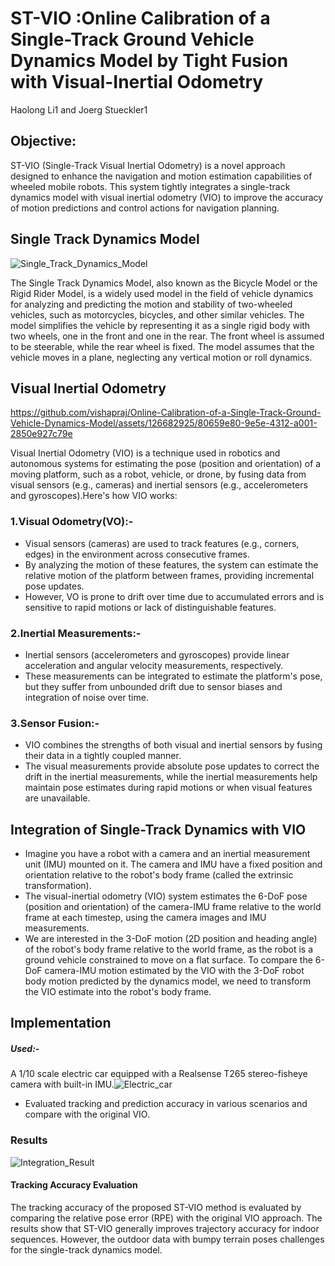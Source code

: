 # ST-VIO :Online Calibration of a Single-Track Ground Vehicle Dynamics Model by Tight Fusion with Visual-Inertial Odometry
Haolong Li1 and Joerg Stueckler1

## Objective:
ST-VIO (Single-Track Visual Inertial Odometry) is a novel approach designed to enhance the navigation and motion estimation capabilities of wheeled mobile robots. This system tightly integrates a single-track dynamics model with visual inertial odometry (VIO) to improve the accuracy of motion predictions and control actions for navigation planning.

## Single Track Dynamics Model

![Single_Track_Dynamics_Model](https://github.com/vishapraj/Online-Calibration-of-a-Single-Track-Ground-Vehicle-Dynamics-Model/assets/126682925/7508b2e4-5d7c-42f5-84bc-acdbb868214c)

The Single Track Dynamics Model, also known as the Bicycle Model or the Rigid Rider Model, is a widely used model in the field of vehicle dynamics for analyzing and predicting the motion and stability of two-wheeled vehicles, such as motorcycles, bicycles, and other similar vehicles.
The model simplifies the vehicle by representing it as a single rigid body with two wheels, one in the front and one in the rear. The front wheel is assumed to be steerable, while the rear wheel is fixed. The model assumes that the vehicle moves in a plane, neglecting any vertical motion or roll dynamics.

## Visual Inertial Odometry

https://github.com/vishapraj/Online-Calibration-of-a-Single-Track-Ground-Vehicle-Dynamics-Model/assets/126682925/80659e80-9e5e-4312-a001-2850e927c79e

Visual Inertial Odometry (VIO) is a technique used in robotics and autonomous systems for estimating the pose (position and orientation) of a moving platform, such as a robot, vehicle, or drone, by fusing data from visual sensors (e.g., cameras) and inertial sensors (e.g., accelerometers and gyroscopes).Here's how VIO works:
### 1.Visual Odometry(VO):-
* Visual sensors (cameras) are used to track features (e.g., corners, edges) in the environment across consecutive frames.
* By analyzing the motion of these features, the system can estimate the relative motion of the platform between frames, providing incremental pose updates.
* However, VO is prone to drift over time due to accumulated errors and is sensitive to rapid motions or lack of distinguishable features.
### 2.Inertial Measurements:-
* Inertial sensors (accelerometers and gyroscopes) provide linear acceleration and angular velocity measurements, respectively.
* These measurements can be integrated to estimate the platform's pose, but they suffer from unbounded drift due to sensor biases and integration of noise over time.
### 3.Sensor Fusion:-
* VIO combines the strengths of both visual and inertial sensors by fusing their data in a tightly coupled manner.
* The visual measurements provide absolute pose updates to correct the drift in the inertial measurements, while the inertial measurements help maintain pose estimates during rapid motions or when visual features are unavailable.

## Integration of Single-Track Dynamics with VIO
* Imagine you have a robot with a camera and an inertial measurement unit (IMU) mounted on it. The camera and IMU have a fixed position and orientation relative to the robot's body frame (called the extrinsic transformation).
* The visual-inertial odometry (VIO) system estimates the 6-DoF pose (position and orientation) of the camera-IMU frame relative to the world frame at each timestep, using the camera images and IMU measurements.
* We are interested in the 3-DoF motion (2D position and heading angle) of the robot's body frame relative to the world frame, as the robot is a ground vehicle constrained to move on a flat surface.
To compare the 6-DoF camera-IMU motion estimated by the VIO with the 3-DoF robot body motion predicted by the dynamics model, we need to transform the VIO estimate into the robot's body frame.
## Implementation
##### Used:-
A 1/10 scale electric car
equipped with a Realsense T265 stereo-fisheye camera with
built-in IMU.![Electric_car](https://github.com/vishapraj/Online-Calibration-of-a-Single-Track-Ground-Vehicle-Dynamics-Model/assets/126682925/79bd2090-f3f6-4331-b4f5-d203e3211931)

* Evaluated tracking and prediction accuracy in various scenarios and compare with the original VIO.
### Results
![Integration_Result](https://github.com/vishapraj/Online-Calibration-of-a-Single-Track-Ground-Vehicle-Dynamics-Model/assets/126682925/fd3e7d79-c31f-43d3-b569-34cb858b7abc)

#### Tracking Accuracy Evaluation
 The tracking accuracy of the proposed ST-VIO method is evaluated by comparing the relative pose error (RPE) with the original VIO approach. The results show that ST-VIO generally improves trajectory accuracy for indoor sequences. However, the outdoor data with bumpy terrain poses challenges for the single-track dynamics model. 
